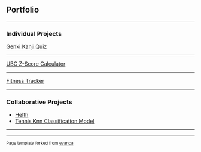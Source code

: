 ## Portfolio

---

### Individual Projects

[Genki Kanji Quiz](https://github.com/YutongLi291/GenkiKanji)


---
[UBC Z-Score Calculator](https://play.google.com/store/apps/details?id=com.yrlapps.z_scorecalculatorapp)


---
[Fitness Tracker](https://github.com/YutongLi291/FitnessAppProject)


---


### Collaborative Projects

- [Helth](https://github.com/plasmalaser/helth)
- [Tennis Knn Classification Model](https://github.com/YutongLi291/Using-Knn-Classification-to-Predict-the-Winner-in-a-Tennis-Match)


---




---
<p style="font-size:11px">Page template forked from <a href="https://github.com/evanca/quick-portfolio">evanca</a></p>
<!-- Remove above link if you don't want to attibute -->
